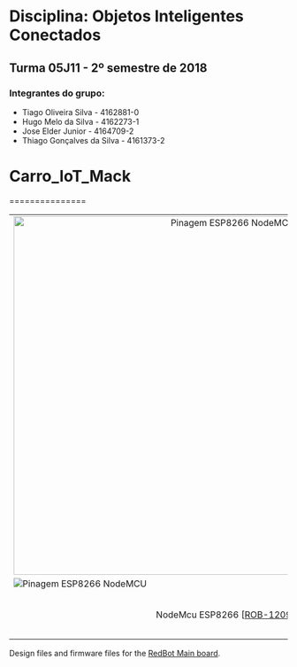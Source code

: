 # Disciplina: Objetos Inteligentes Conectados
## Turma 05J11 - 2º semestre de 2018

### Integrantes do grupo:

* Tiago Oliveira Silva      - 4162881-0
* Hugo Melo da Silva        - 4162273-1
* Jose Elder Junior         - 4164709-2
* Thiago Gonçalves da Silva - 4161373-2

# Carro_IoT_Mack
===============

<table class="table table-hover table-striped table-bordered">
  <tr align="center">
   <td> <img class=" aligncenter wp-image-5141" title="Pinagem NodeMCU" src="https://uploads.filipeflop.com/2016/02/Node-MCU-ESP-12E-Pin-Out-Diagram2.jpg" alt="Pinagem ESP8266 NodeMCU" width="777" height="648">
    </td>  
    </td>
   <td>  
  <img class=" aligncenter wp-image-5141" title="MotorShield NodeMcu" src="https://http2.mlstatic.com/motor-shield-l293-arduino-carro-robo-para-nodemcu-D_NQ_NP_759725-MLB25496650854_042017-F.jpg" alt="Pinagem ESP8266 NodeMCU">
</td>  
<tr>
  <td colspan="2">
     <img class=" aligncenter wp-image-5141" title="MotorShield NodeMcu" src="https://c.76.my/Malaysia/nodemcu-motor-shield-board-l293d-esp8266-nodemcu-v2-npstore-1706-05-NPSTORE@1.jpg" alt="Pinagem ESP8266 NodeMCU">
  </td>
  </tr>
    </tr>
  <tr align="center">
    <td>NodeMcu ESP8266 [<a href="https://www.sparkfun.com/products/12097">ROB-12097</a>]</td>
    <td>MotorShield NodeMCU [<a href="https://www.sparkfun.com/products/12649">ROB-12649</a>]</td>
  </tr>
</table>

Design files and firmware files for the [RedBot Main board](https://www.sparkfun.com/products/11622).
